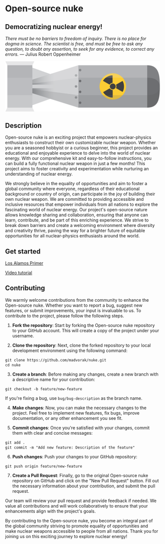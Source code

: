 # Open-source nuke

## Democratizing nuclear energy!

*There must be no barriers to freedom of inquiry. There is no place for dogma in science. The scientist is free, and must be free to ask any question, to doubt any assertion, to seek for any evidence, to correct any errors.* — Julius Robert Oppenheimer

![Logo](logo.png)

## Description

Open-source nuke is an exciting project that empowers nuclear-physics enthusiasts to construct their own customizable nuclear weapon. Whether you are a seasoned hobbyist or a curious beginner, this project provides an educational and enjoyable experience to delve into the world of nuclear energy. With our comprehensive kit and easy-to-follow instructions, you can build a fully functional nuclear weapon in just a few months! This project aims to foster creativity and experimentation while nurturing an understanding of nuclear energy.

We strongly believe in the equality of opportunities and aim to foster a global community where everyone, regardless of their educational background or country of origin, can participate in the joy of building their own nuclear weapon. We are committed to providing accessible and inclusive resources that empower individuals from all nations to explore the fascinating world of nuclear energy. Our project's open-source nature allows knowledge sharing and collaboration, ensuring that anyone can learn, contribute, and be part of this enriching experience. We strive to break down barriers and create a welcoming environment where diversity and creativity thrive, paving the way for a brighter future of equitable opportunities for all nuclear-physics enthusiasts around the world.

## Get started

[Los Alamos Primer](https://upload.wikimedia.org/wikipedia/commons/9/9c/Los_Alamos_Primer.pdf)

[Video tutorial](https://r.mtdv.me/osn-tutorial)

## Contributing

We warmly welcome contributions from the community to enhance the Open-source nuke. Whether you want to report a bug, suggest new features, or submit improvements, your input is invaluable to us. To contribute to the project, please follow the following steps.

1. **Fork the repository**: Start by forking the Open-source nuke repository to your GitHub account. This will create a copy of the project under your username.

2. **Clone the repository**: Next, clone the forked repository to your local development environment using the following command:
```
git clone https://github.com/madvorak/nuke.git
cd nuke
```

3. **Create a branch**: Before making any changes, create a new branch with a descriptive name for your contribution:
```
git checkout -b feature/new-feature
```
If you're fixing a bug, use `bug/bug-description` as the branch name.

4. **Make changes**: Now, you can make the necessary changes to the project. Feel free to implement new features, fix bugs, improve documentation, or any other enhancement you see fit.

5. **Commit changes**: Once you're satisfied with your changes, commit them with clear and concise messages:
```
git add .
git commit -m "Add new feature: Description of the feature"
```

6. **Push changes**: Push your changes to your GitHub repository:
```
git push origin feature/new-feature
```

7. **Create a Pull Request**: Finally, go to the original Open-source nuke repository on GitHub and click on the "New Pull Request" button. Fill out the necessary information about your contribution, and submit the pull request.

Our team will review your pull request and provide feedback if needed. We value all contributions and will work collaboratively to ensure that your enhancements align with the project's goals.

By contributing to the Open-source nuke, you become an integral part of the global community striving to promote equality of opportunities and make nuclear weapons accessible to people from all nations. Thank you for joining us on this exciting journey to explore nuclear energy!
